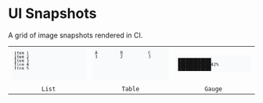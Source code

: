 # UI Snapshots
A grid of image snapshots rendered in CI.

<table><tr><td><img src="docs/assets/snapshots/list.png" alt="List" width="320"/></td><td><img src="docs/assets/snapshots/table.png" alt="Table" width="320"/></td><td><img src="docs/assets/snapshots/gauge.png" alt="Gauge" width="320"/></td></tr>
<tr><td align="center"><code>List</code></td><td align="center"><code>Table</code></td><td align="center"><code>Gauge</code></td></tr></table>

